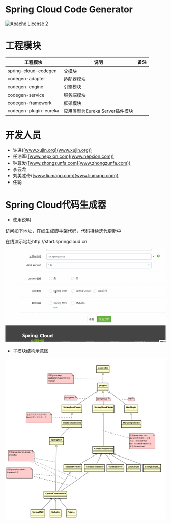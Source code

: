 # Spring Cloud Code Generator
[![Apache License 2](https://img.shields.io/badge/license-ASF2-blue.svg)](https://www.apache.org/licenses/LICENSE-2.0.txt)

# 工程模块

| 工程模块 | 说明 | 备注 |
| --- | --- | --- |
| spring-cloud-codegen | 父模块 |  |
| codegen-adapter | 适配器模块 |  |
| codegen-engine | 引擎模块 |  |
| codegen-service | 服务端模块 |  |
| codegen-framework | 框架模块 |  |
| codegen-plugin-eureka | 应用类型为Eureka Server插件模块 |  |

# 开发人员

*  许进([www.xujin.org](www.xujin.org))
*  任浩军([www.nepxion.com](www.nepxion.com))
*  钟尊发([www.zhongzunfa.com](www.zhongzunfa.com))
*  李云龙 
*  刘美胜奇([www.liumapp.com](www.liumapp.com))
*  任聪

# Spring Cloud代码生成器
*  使用说明

访问如下地址，在线生成脚手架代码，代码持续迭代更新中

在线演示地址http://start.springcloud.cn
  
![切换效果](/codegen-docs/tmp.gif)

*  子模块结构示意图

![子模块结构图](/codegen-docs/module-structure.png)




